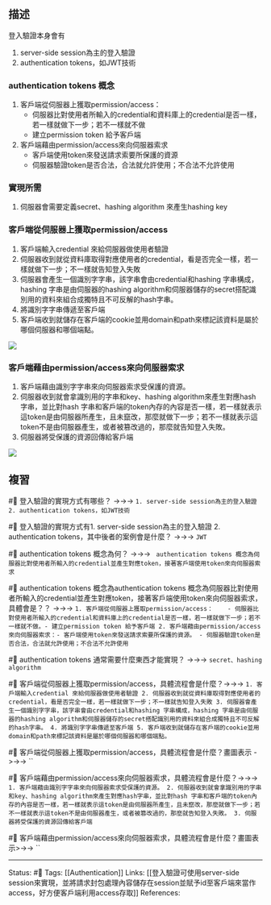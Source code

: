 ## 描述


登入驗證本身會有
1. server-side session為主的登入驗證
2. authentication tokens，如JWT技術



### authentication tokens 概念

1. 客戶端從伺服器上獲取permission/access：
	- 伺服器比對使用者所輸入的credential和資料庫上的credential是否一樣，若一樣就做下一步；若不一樣就不做
	 - 建立permission token 給予客戶端
 2. 客戶端藉由permission/access來向伺服器索求
	- 客戶端使用token來發送請求索要所保護的資源
	- 伺服器驗證token是否合法，合法就允許使用；不合法不允許使用


### 實現所需

1. 伺服器會需要定義secret、hashing algorithm 來產生hashing key



### 客戶端從伺服器上獲取permission/access

1. 客戶端輸入credential 來給伺服器做使用者驗證
2. 伺服器收到就從資料庫取得對應使用者的credential，看是否完全一樣，若一樣就做下一步；不一樣就告知登入失敗
3. 伺服器會產生一個識別字字串，該字串會由credential和hashing 字串構成，hashing 字串是由伺服器的hashing algorithm和伺服器儲存的secret搭配識別用的資料來組合成獨特且不可反解的hash字串。
4. 將識別字字串傳遞至客戶端
5. 客戶端收到就儲存在客戶端的cookie並用domain和path來標記該資料是屬於哪個伺服器和哪個端點。


![](https://res.cloudinary.com/dqfxgtyoi/image/upload/v1672252937/blog/authentication/authentication-tokens-generate_n3vrxj.png)




###  客戶端藉由permission/access來向伺服器索求

1. 客戶端藉由識別字字串來向伺服器索求受保護的資源。
2. 伺服器收到就會拿識別用的字串和key、hashing algorithm來產生對應hash字串，並比對hash 字串和客戶端的token內存的內容是否一樣，若一樣就表示這token是由伺服器所產生，且未竄改，那麼就做下一步；若不一樣就表示這token不是由伺服器產生，或者被篡改過的，那麼就告知登入失敗。
3. 伺服器將受保護的資源回傳給客戶端


![](https://res.cloudinary.com/dqfxgtyoi/image/upload/v1672252937/blog/authentication/authentication-tokens-compare_yld5da.png)


## 複習

#🧠 登入驗證的實現方式有哪些？ ->->-> `1. server-side session為主的登入驗證 2. authentication tokens，如JWT技術`

#🧠 登入驗證的實現方式有1. server-side session為主的登入驗證 2. authentication tokens，其中後者的案例會是什麼？ ->->-> `JWT`

#🧠 authentication tokens 概念為何？ ->->-> ` authentication tokens 概念為伺服器比對使用者所輸入的credential並產生對應token，接著客戶端使用token來向伺服器索求`

#🧠 authentication tokens 概念為authentication tokens 概念為伺服器比對使用者所輸入的credential並產生對應token，接著客戶端使用token來向伺服器索求，具體會是？？ ->->-> `1. 客戶端從伺服器上獲取permission/access：	- 伺服器比對使用者所輸入的credential和資料庫上的credential是否一樣，若一樣就做下一步；若不一樣就不做。- 建立permission token 給予客戶端 2. 客戶端藉由permission/access來向伺服器索求：- 客戶端使用token來發送請求索要所保護的資源。 - 伺服器驗證token是否合法，合法就允許使用；不合法不允許使用`

#🧠 authentication tokens 通常需要什麼東西才能實現？ ->->-> `secret、hashing algorithm `

#🧠 客戶端從伺服器上獲取permission/access，具體流程會是什麼？->->-> `1. 客戶端輸入credential 來給伺服器做使用者驗證 2. 伺服器收到就從資料庫取得對應使用者的credential，看是否完全一樣，若一樣就做下一步；不一樣就告知登入失敗 3. 伺服器會產生一個識別字字串，該字串會由credential和hashing 字串構成，hashing 字串是由伺服器的hashing algorithm和伺服器儲存的secret搭配識別用的資料來組合成獨特且不可反解的hash字串。 4. 將識別字字串傳遞至客戶端 5. 客戶端收到就儲存在客戶端的cookie並用domain和path來標記該資料是屬於哪個伺服器和哪個端點。`


#🧠 客戶端從伺服器上獲取permission/access，具體流程會是什麼？畫圖表示 ->->-> ``


#🧠 客戶端藉由permission/access來向伺服器索求，具體流程會是什麼？->->-> `1. 客戶端藉由識別字字串來向伺服器索求受保護的資源。 2. 伺服器收到就會拿識別用的字串和key、hashing algorithm來產生對應hash字串，並比對hash 字串和客戶端的token內存的內容是否一樣，若一樣就表示這token是由伺服器所產生，且未竄改，那麼就做下一步；若不一樣就表示這token不是由伺服器產生，或者被篡改過的，那麼就告知登入失敗。 3. 伺服器將受保護的資源回傳給客戶端`


#🧠 客戶端藉由permission/access來向伺服器索求，具體流程會是什麼？畫圖表示>->->  ``


---
Status: #🌱 
Tags:
[[Authentication]]
Links:
[[登入驗證可使用server-side session來實現，並將請求封包處理內容儲存在session並賦予id至客戶端來當作access，好方便客戶端利用access存取]]
References:

